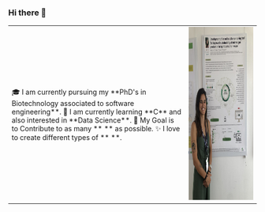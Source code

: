 ### Hi there 👋
<table>
  <tr>
    <td valign="center">
      🎓 I am currently pursuing my **PhD's in Biotechnology associated to software engineering**.
      🌱 I am currently learning **C** and also interested in **Data Science**.
      🎯 My Goal is to Contribute to as many **  ** as possible.
      ✨ I love to create different types of **  **.
<td >
      <img src="Assets/IMG_5508.jpg" height="350" width="900" alt="Carolina Vela Bastos"/>
    </td>
    
  </tr>
  </table>
